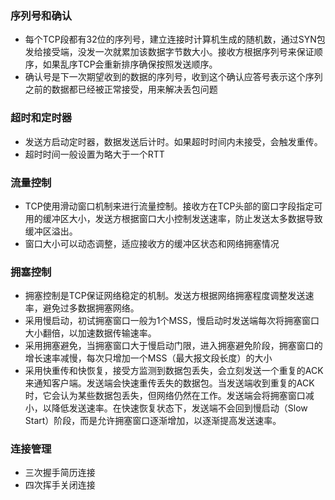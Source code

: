 ### 序列号和确认

+ 每个TCP段都有32位的序列号，建立连接时计算机生成的随机数，通过SYN包发给接受端，没发一次就累加该数据字节数大小。接收方根据序列号来保证顺序，如果乱序TCP会重新排序确保按照发送顺序。
+ 确认号是下一次期望收到的数据的序列号，收到这个确认应答号表示这个序列之前的数据都已经被正常接受，用来解决丢包问题

### 超时和定时器

+ 发送方启动定时器，数据发送后计时。如果超时时间内未接受，会触发重传。
+ 超时时间一般设置为略大于一个RTT

### 流量控制

+ TCP使用滑动窗口机制来进行流量控制。接收方在TCP头部的窗口字段指定可用的缓冲区大小，发送方根据窗口大小控制发送速率，防止发送太多数据导致缓冲区溢出。
+ 窗口大小可以动态调整，适应接收方的缓冲区状态和网络拥塞情况

### 拥塞控制

+ 拥塞控制是TCP保证网络稳定的机制。发送方根据网络拥塞程度调整发送速率，避免过多数据拥塞网络。
+ 采用慢启动，初试拥塞窗口一般为1个MSS，慢启动时发送端每次将拥塞窗口大小翻倍，以加速数据传输速率。
+ 采用拥塞避免，当拥塞窗口大于慢启动门限，进入拥塞避免阶段，拥塞窗口的增长速率减慢，每次只增加一个MSS（最大报文段长度）的大小
+ 采用快重传和快恢复，接受方监测到数据包丢失，会立刻发送一个重复的ACK来通知客户端。发送端会快速重传丢失的数据包。当发送端收到重复的ACK时，它会认为某些数据包丢失，但网络仍然在工作。发送端会将拥塞窗口减小，以降低发送速率。在快速恢复状态下，发送端不会回到慢启动（Slow Start）阶段，而是允许拥塞窗口逐渐增加，以逐渐提高发送速率。

### 连接管理

+ 三次握手简历连接
+ 四次挥手关闭连接